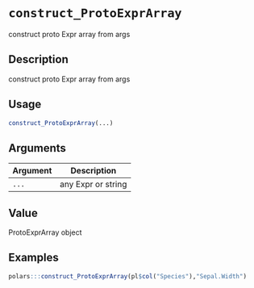 # `construct_ProtoExprArray`

construct proto Expr array from args


## Description

construct proto Expr array from args


## Usage

```r
construct_ProtoExprArray(...)
```


## Arguments

Argument      |Description
------------- |----------------
`...`     |     any Expr or string


## Value

ProtoExprArray object


## Examples

```r
polars:::construct_ProtoExprArray(pl$col("Species"),"Sepal.Width")
```


